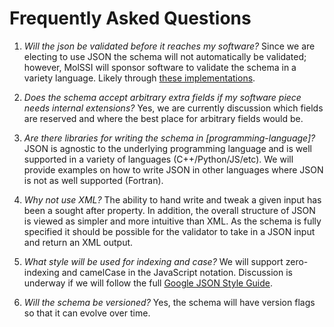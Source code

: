 # Frequently Asked Questions

1. *Will the json be validated before it reaches my software?* Since we are electing to use JSON the schema will not automatically be validated; however, MolSSI will sponsor software to validate the schema in a variety language. Likely through [these implementations](http://json-schema.org/implementations.html).

2. *Does the schema accept arbitrary extra fields if my software piece needs internal extensions?* Yes, we are currently discussion which fields are reserved and where the best place for arbitrary fields would be.

4. *Are there libraries for writing the schema in [programming-language]?* JSON is agnostic to the underlying programming language and is well supported in a variety of languages (C++/Python/JS/etc). We will provide examples on how to write JSON in other languages where JSON is not as well supported (Fortran).

5. *Why not use XML?*
The ability to hand write and tweak a given input has been a sought after property. In addition, the overall structure of JSON is viewed as simpler and more intuitive than XML. As the schema is fully specified it should be possible for the validator to take in a JSON input and return an XML output.

6. *What style will be used for indexing and case?*
We will support zero-indexing and camelCase in the JavaScript notation. Discussion is underway if we will follow the full [Google JSON Style Guide](https://google.github.io/styleguide/jsoncstyleguide.xml).

7. *Will the schema be versioned?*
Yes, the schema will have version flags so that it can evolve over time.
